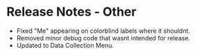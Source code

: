 ﻿# Release Notes - Other

- Fixed "Me" appearing on colorblind labels where it shouldnt.
- Removed minor debug code that wasnt intended for release.
- Updated to Data Collection Menu.